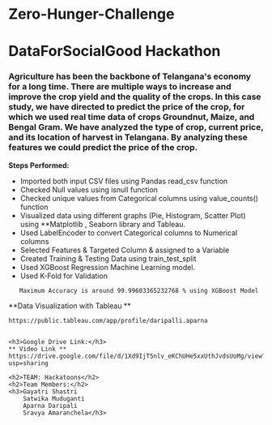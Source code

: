 # Zero-Hunger-Challenge
# DataForSocialGood Hackathon

<h3>Agriculture has been the backbone of Telangana's economy for a long time. There are multiple ways to increase and improve the crop yield and the quality of the crops. In this case study, we have directed to predict the price of the crop, for which we used real time data of crops Groundnut, Maize, and Bengal Gram. We have analyzed the type of crop, current price, and its location of harvest in Telangana. By analyzing these features we could predict the price of the crop.</h3>

**Steps Performed:**

- Imported both input CSV files using Pandas read_csv function
- Checked Null values using isnull function
- Checked unique values from Categorical columns using value_counts() function
- Visualized data using different graphs (Pie, Histogram, Scatter Plot) using **Matplotlib , Seaborn library and Tableau.
- Used LabelEncoder to convert Categorical columns to Numerical columns
- Selected Features & Targeted Column & assigned to a Variable
- Created Training & Testing Data using train_test_split
- Used XGBoost Regression Machine Learning model. 
- Used K-Fold for Validation
```
   Maximum Accuracy is around 99.99603365232768 % using XGBoost Model
```
**Data Visualization with Tableau **
```
https://public.tableau.com/app/profile/daripalli.aparna


<h3>Google Drive Link:</h3>
** Video Link **
https://drive.google.com/file/d/1Xd9IjT5nlv_eKChUHe5xxUthJvdsUoMg/view?usp=sharing

<h2>TEAM: Hackatoons</h2>
<h2>Team Members:</h2>
<h3>Gayatri Shastri
    Satwika Muduganti
    Aparna Daripali
    Sravya Amaranchela</h3>

